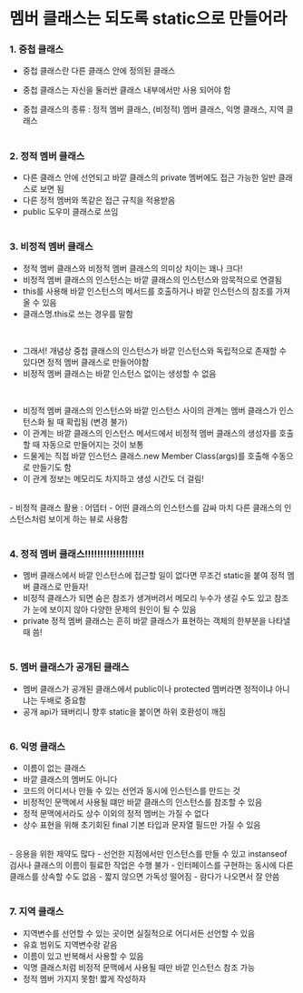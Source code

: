 # 멤버 클래스는 되도록 static으로 만들어라

### 1. 중첩 클래스
- 중첩 클래스란 다른 클래스 안에 정의된 클래스
- 중첩 클래스는 자신을 둘러싼 클래스 내부에서만 사용 되어야 함

- 중첩 클래스의 종류 : 정적 멤버 클래스, (비정적) 멤버 클래스, 익명 클래스, 지역 클래스

#
### 2. 정적 멤버 클래스
- 다른 클래스 안에 선언되고 바깥 클래스의 private 멤버에도 접근 가능한 일반 클래스로 보면 됨
- 다른 정적 멤버와 똑같은 접근 규칙을 적용받음
- public 도우미 클래스로 쓰임

#
### 3. 비정적 멤버 클래스
- 정적 멤버 클래스와 비정적 멤버 클래스의 의미상 차이는 꽤나 크다!
- 비정적 멤버 클래스의 인스턴스는 바깥 클래스의 인스턴스와 암묵적으로 연결됨
- this를 사용해 바깥 인스턴스의 메서드를 호출하거나 바깥 인스턴스의 참조를 가져올 수 있음
- 클래스명.this로 쓰는 경우를 말함

<br>

- 그래서! 개념상 중첩 클래스의 인스턴스가 바깥 인스턴스와 독립적으로 존재할 수 있다면 정적 멤버 클래스로 만들어야함
- 비정적 멤버 클래스는 바깥 인스턴스 없이는 생성할 수 없음

<br>

- 비정적 멤버 클래스의 인스턴스와 바깥 인스턴스 사이의 관계는 멤버 클래스가 인스턴스화 될 때 확립됨 (변경 불가)
- 이 관계는 바깥 클래스의 인스턴스 메서드에서 비정적 멤버 클래스의 생성자를 호출할 때 자동으로 만들어지는 것이 보통
- 드물게는 직접 바깥 인스턴스 클래스.new Member Class(args)를 호출해 수동으로 만들기도 함
- 이 관계 정보는 메모리도 차지하고 생성 시간도 더 걸림!

<br>
- 비정적 클래스 활용 : 어뎁터
- 어떤 클래스의 인스턴스를 감싸 마치 다른 클래스의 인스턴스처럼 보이게 하는 뷰로 사용함

#
### 4. 정적 멤버 클래스!!!!!!!!!!!!!!!!!!!
- 멤버 클래스에서 바깥 인스턴스에 접근할 일이 없다면 무조건 static을 붙여 정적 멤버 클래스로 만들자!
- 비정적 클래스가 되면 숨은 참조가 생겨버려서 메모리 누수가 생길 수도 있고 참조가 눈에 보이지 않아 다양한 문제의 원인이 될 수 있음
- private 정적 멤버 클래스는 흔히 바깥 클래스가 표현하는 객체의 한부분을 나타낼 때 씀!

#
### 5. 멤버 클래스가 공개된 클래스
- 멤버 클래스가 공개된 클래스에서 public이나 protected 멤버라면 정적이냐 아니냐는 두배로 중요함
- 공개 api가 돼버리니 향후 static을 붙이면 하위 호환성이 깨짐

#
### 6. 익명 클래스
- 이름이 없는 클래스
- 바깥 클래스의 멤버도 아니다
- 코드의 어디서나 만들 수 있는 선언과 동시에 인스턴스를 만드는 것
- 비정적인 문맥에서 사용될 떄만 바깥 클래스의 인스턴스를 참조할 수 있음
- 정적 문맥에서라도 상수 이외의  정적 멤버는 가질 수 없다
- 상수 표현을 위해 초기회된 final 기본 타입과 문자열 필드만 가질 수 있음

<br>
- 응용을 위한 제약도 많다
- 선언한 지점에서만 인스턴스를 만들 수 있고 instanseof 검사나 클래스의 이름이 필료한 작업은 수행 불가
- 인터페이스를 구현하는 동시에 다른 클래스를 상속할 수도 없음
- 짧지 않으면 가독성 떨어짐
- 람다가 나오면서 잘 안씀

#
### 7. 지역 클래스
- 지역변수를 선언할 수 있는 곳이면 실질적으로 어디서든 선언할 수 있음
- 유효 범위도 지역변수랑 같음
- 이름이 있고 반복해서 사용할 수 있음
- 익명 클래스처럼 비정적 문맥에서 사용될 때만 바깥 인스턴스 참조 가능
- 정적 멤버 가지지 못함! 짧게 작성하자
